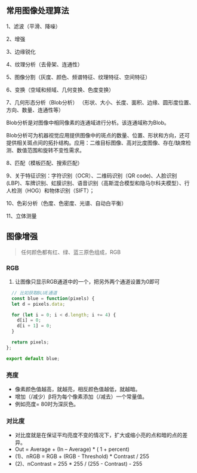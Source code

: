 ## 常用图像处理算法
1、滤波（平滑、降噪）

2、增强

3、边缘锐化

4、纹理分析（去骨架、连通性）

5、图像分割（灰度、颜色、频谱特征、纹理特征、空间特征）

6、变换（空域和频域、几何变换、色度变换）

7、几何形态分析（Blob分析） （形状、大小、长度、面积、边缘、圆形度位置、方向、数量、连通性等）

Blob分析是对图像中相同像素的连通域进行分析。该连通域称为Blob。

Blob分析可为机器视觉应用提供图像中的斑点的数量、位置、形状和方向，还可提供相关斑点间的拓扑结构。应用：二维目标图像、高对比度图像、存在/缺席检测、数值范围和旋转不变性需求。

8、匹配（模板匹配、搜索匹配）

9、关于特征识别：字符识别（OCR）、二维码识别（QR code)、人脸识别(LBP)、车牌识别、虹膜识别、语音识别（高斯混合模型和隐马尔科夫模型）、行人检测（HOG）和物体识别（SIFT）；

10、色彩分析（色度、色密度、光谱、自动白平衡）

11、立体测量

## 图像增强

> 任何颜色都有红、绿、蓝三原色组成，RGB
### RGB
1. 让图像只显示RGB通道中的一个，把另外两个通道设置为0即可
```javascript
  // 比如获取BLUE通道
  const blue = function(pixels) {
  let d = pixels.data;

  for (let i = 0; i < d.length; i += 4) {
    d[i] = 0;
    d[i + 1] = 0;
  }

  return pixels;
};

export default blue;
  ```
### 亮度
- 像素颜色值越高，就越亮，相反颜色值越低，就越暗。
- 增加（/减少）β将为每个像素添加（/减去）一个常量值。
- 例如亮度= 80时为深灰色。

### 对比度
- 对比度就是在保证平均亮度不变的情况下，扩大或缩小亮的点和暗的点的差异。
- Out = Average + (In – Average) * ( 1 + percent)
- (1)、nRGB = RGB + (RGB - Threshold) * Contrast / 255
- (2)、nContrast = 255 * 255 / (255 - Contrast) - 255



